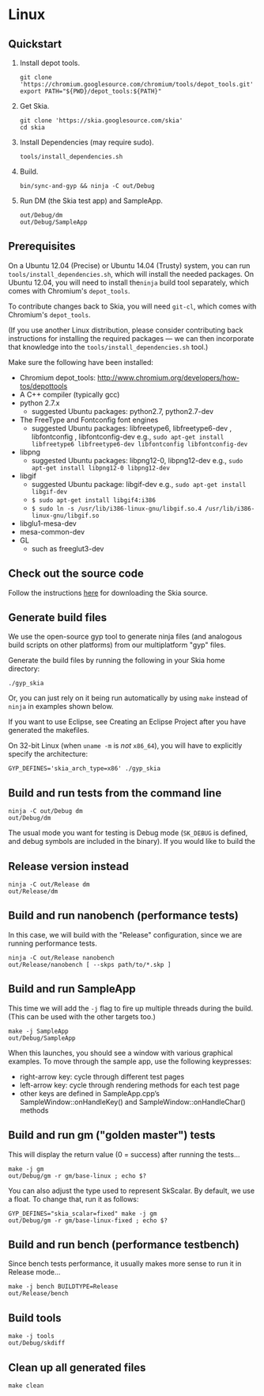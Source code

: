 Linux
=====

Quickstart
----------

1.  Install depot tools.

    <!--?prettify lang=sh?-->

        git clone 'https://chromium.googlesource.com/chromium/tools/depot_tools.git'
        export PATH="${PWD}/depot_tools:${PATH}"

2.  Get Skia.

    <!--?prettify lang=sh?-->

        git clone 'https://skia.googlesource.com/skia'
        cd skia

3.  Install Dependencies (may require sudo).

    <!--?prettify lang=sh?-->

        tools/install_dependencies.sh

4.  Build.

    <!--?prettify lang=sh?-->

        bin/sync-and-gyp && ninja -C out/Debug

5.  Run DM (the Skia test app) and SampleApp.

    <!--?prettify lang=sh?-->

        out/Debug/dm
        out/Debug/SampleApp

<a name="prerequisites"></a>Prerequisites
-------------

On a Ubuntu 12.04 (Precise) or Ubuntu 14.04 (Trusty) system, you can run
`tools/install_dependencies.sh`, which will install the needed packages.  On
Ubuntu 12.04, you will need to install the`ninja` build tool separately, which
comes with Chromium's `depot_tools`.

To contribute changes back to Skia, you will need `git-cl`, which comes with Chromium's `depot_tools`.

(If you use another Linux distribution, please consider contributing back
instructions for installing the required packages — we can then incorporate
that knowledge into the `tools/install_dependencies.sh` tool.)

Make sure the following have been installed:

  * Chromium depot_tools: http://www.chromium.org/developers/how-tos/depottools
  * A C++ compiler (typically gcc)
  * python 2.7.x
    * suggested Ubuntu packages: python2.7, python2.7-dev
  * The FreeType and Fontconfig font engines
    * suggested Ubuntu packages: libfreetype6, libfreetype6-dev , libfontconfig , libfontconfig-dev e.g., `sudo apt-get install libfreetype6 libfreetype6-dev libfontconfig libfontconfig-dev`
  * libpng
    * suggested Ubuntu packages: libpng12-0, libpng12-dev e.g., `sudo apt-get install libpng12-0 libpng12-dev`
  * libgif
    * suggested Ubuntu package: libgif-dev e.g., `sudo apt-get install libgif-dev`
    * `$ sudo apt-get install libgif4:i386`
    * `$ sudo ln -s /usr/lib/i386-linux-gnu/libgif.so.4 /usr/lib/i386-linux-gnu/libgif.so`
  * libglu1-mesa-dev
  * mesa-common-dev
  * GL
    * such as freeglut3-dev

Check out the source code
-------------------------

Follow the instructions [here](../download) for downloading the Skia source.


Generate build files
--------------------

We use the open-source gyp tool to generate ninja files (and analogous build
scripts on other platforms) from our multiplatform "gyp" files.

Generate the build files by running the following in your Skia home directory:

    ./gyp_skia

Or, you can just rely on it being run automatically by using `make` instead of
`ninja` in examples shown below.

If you want to use Eclipse, see Creating an Eclipse Project after you have generated the makefiles.

On 32-bit Linux (when `uname -m` is *not* `x86_64`), you will have to
explicitly specify the architecture:

    GYP_DEFINES='skia_arch_type=x86' ./gyp_skia

Build and run tests from the command line
-----------------------------------------

    ninja -C out/Debug dm
    out/Debug/dm

The usual mode you want for testing is Debug mode (`SK_DEBUG` is defined, and
debug symbols are included in the binary). If you would like to build the

Release version instead
-----------------------

    ninja -C out/Release dm
    out/Release/dm

Build and run nanobench (performance tests)
-------------------------------------------

In this case, we will build with the "Release" configuration, since we are
running performance tests.

    ninja -C out/Release nanobench
    out/Release/nanobench [ --skps path/to/*.skp ]

Build and run SampleApp
-----------------------

This time we will add the `-j` flag to fire up multiple threads during the
build. (This can be used with the other targets too.)

    make -j SampleApp
    out/Debug/SampleApp

When this launches, you should see a window with various graphical examples.
To move through the sample app, use the following keypresses:

  * right-arrow key: cycle through different test pages
  * left-arrow key: cycle through rendering methods for each test page
  * other keys are defined in SampleApp.cpp’s SampleWindow::onHandleKey() and SampleWindow::onHandleChar() methods

Build and run gm ("golden master") tests
----------------------------------------

This will display the return value (0 = success) after running the tests...

    make -j gm
    out/Debug/gm -r gm/base-linux ; echo $?

You can also adjust the type used to represent SkScalar. By default, we use a
float. To change that, run it as follows:

    GYP_DEFINES="skia_scalar=fixed" make -j gm
    out/Debug/gm -r gm/base-linux-fixed ; echo $?

Build and run bench (performance testbench)
-------------------------------------------

Since bench tests performance, it usually makes more sense to run it in
Release mode...

    make -j bench BUILDTYPE=Release
    out/Release/bench

Build tools
-----------

    make -j tools
    out/Debug/skdiff

Clean up all generated files
----------------------------

    make clean
